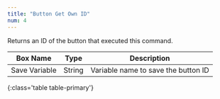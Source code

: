 ```yaml
---
title: "Button Get Own ID"
num: 4
---
```


Returns an ID of the button that executed this command.


| Box Name | Type | Description | 
|-------|--------|--------
|Save Variable|String|Variable name to save the button ID
{:class='table table-primary'}






